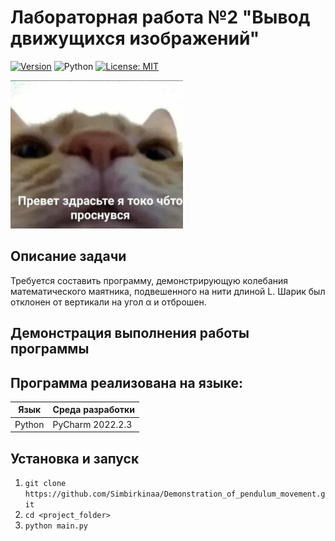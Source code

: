 # Лабораторная работа №2 "Вывод движущихся изображений"

[![Version](https://img.shields.io/badge/Version-1.0.0-darkblue.svg)](https://github.com/Simbirkinaa/Demonstration_of_pendulum_movement)
![Python](https://img.shields.io/badge/Python-3.9-lightgrey)
[![License: MIT ](https://img.shields.io/badge/License-MIT-lightgreen.svg)](https://opensource.org/licenses/MIT)

![photochka](https://github.com/Simbirkinaa/Demonstration_of_pendulum_movement/blob/master/img&gif/photochka.jpg)

## Описание задачи
Требуется составить программу, демонстрирующую колебания математического маятника, подвешенного на нити длиной L. Шарик был отклонен от вертикали на угол α и отброшен.

## Демонстрация выполнения работы программы


## Программа реализована на языке:

| Язык | Среда разработки | 
| ------ |  ------ |
| Python | PyCharm 2022.2.3 |

## Установка и запуск
1. ```git clone https://github.com/Simbirkinaa/Demonstration_of_pendulum_movement.git```
2. ```cd <project_folder>```
3. ```python main.py```
